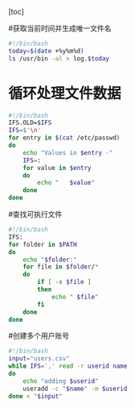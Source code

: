[toc]

#获取当前时间并生成唯一文件名
```bash
#!/bin/bash
today=$(date +%y%m%d)
ls /usr/bin -al > log.$today
```

# 循环处理文件数据
```bash
#!/bin/bash
IFS.OLD=$IFS
IFS=$'\n'
for entry in $(cat /etc/passwd)
do
    echo "Values in $entry -"
    IFS=:
    for value in $entry
    do
        echo "   $value"
    done
done
```
#查找可执行文件
```bash
#!/bin/bash
IFS:
for folder in $PATH
do
    echo "$folder:"
    for file in $folder/*
    do
        if [ -x $file ]
        then
            echo " $file"
        fi
    done
done
```

#创建多个用户账号
```bash
#!/bin/bash
input="users.csv"
while IFS=',' read -r userid name
do
    echo "adding $userid"
    useradd -c "$name" -m $userid
done < "$input"
```